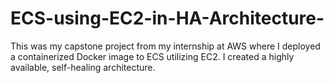 # ECS-using-EC2-in-HA-Architecture-
This was my capstone project from my internship at AWS where I deployed a containerized Docker image to ECS utilizing EC2. I created a highly available, self-healing architecture. 
